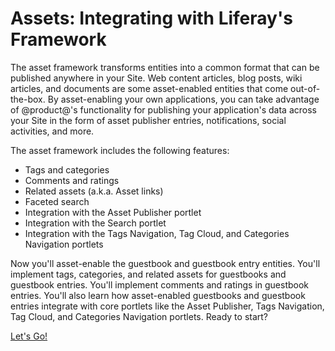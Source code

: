 # Assets: Integrating with Liferay's Framework [](id=assets-integrating-with-liferays-framework)

The asset framework transforms entities into a common format that can be
published anywhere in your Site. Web content articles, blog posts, wiki
articles, and documents are some asset-enabled entities that come
out-of-the-box. By asset-enabling your own applications, you can take advantage
of @product@'s functionality for publishing your application's data across your
Site in the form of asset publisher entries, notifications, social activities,
and more. 

The asset framework includes the following features:

- Tags and categories
- Comments and ratings
- Related assets (a.k.a. Asset links)
- Faceted search
- Integration with the Asset Publisher portlet
- Integration with the Search portlet
- Integration with the Tags Navigation, Tag Cloud, and Categories 
  Navigation portlets

Now you'll asset-enable the guestbook and guestbook entry entities. You'll
implement tags, categories, and related assets for guestbooks and guestbook
entries. You'll implement comments and ratings in guestbook entries. You'll also
learn how asset-enabled guestbooks and guestbook entries integrate with
core portlets like the Asset Publisher, Tags Navigation, Tag Cloud, and
Categories Navigation portlets. Ready to start? 

<a class="go-link btn btn-primary" href="/develop/tutorials/-/knowledge_base/7-1/enabling-assets-at-the-service-layer">Let's Go!<span class="icon-circle-arrow-right"></span></a>
